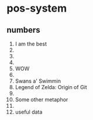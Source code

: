 # pos-system

## numbers

1. I am the best
2.
3.
4.
5. WOW
6.
7. Swans a' Swimmin
8. Legend of Zelda: Origin of Git
9.
10. Some other metaphor
11.
12. useful data
